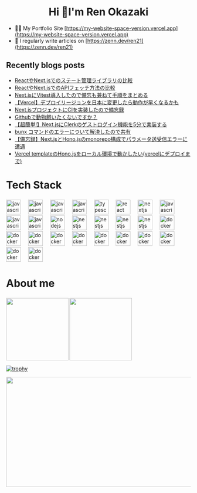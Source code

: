 <h1 align="center">Hi 👋I'm Ren Okazaki</h1>


- 👨‍💻 My Portfolio Site [https://my-website-space-version.vercel.app](https://my-website-space-version.vercel.app)
- 📝 I regularly write articles on [https://zenn.dev/ren21](https://zenn.dev/ren21)



## Recently blogs posts
<!-- BLOG-POST-LIST:START -->
- [ReactやNext.jsでのステート管理ライブラリの比較](https://zenn.dev/ren21/articles/baa6271bfbfcd7)
- [ReactやNext.jsでのAPIフェッチ方法の比較](https://zenn.dev/ren21/articles/4a257f80f03ef5)
- [Next.jsにVitest導入したので備忘も兼ねて手順をまとめる](https://zenn.dev/ren21/articles/dd43162606f4c1)
- [【Vercel】デプロイリージョンを日本に変更したら動作が早くなるかも](https://zenn.dev/ren21/articles/276b3cd6574e96)
- [Next.jsプロジェクトにCIを実装したので備忘録](https://zenn.dev/ren21/articles/bba14870f89888)
- [Githubで動物飼いたくないですか？](https://zenn.dev/ren21/articles/5f76029741b3e9)
- [【超簡単!】Next.jsにClerkのゲストログイン機能を5分で実装する](https://zenn.dev/ren21/articles/3ded98f7fc9fbd)
- [bunx コマンドのエラーについて解決したので共有](https://zenn.dev/ren21/articles/0597c9d919b816)
- [【備忘録】Next.jsとHono.jsのmonorepo構成でパラメータ送受信エラーに遭遇](https://zenn.dev/ren21/articles/840b465dcca26f)
- [Vercel templateのHono.jsをローカル環境で動かしたい&lpar;vercelにデプロイまで&rpar;](https://zenn.dev/ren21/articles/e48dbe0ad3d343)
<!-- BLOG-POST-LIST:END -->
  

###

<h1 align="left">Tech Stack</h1>

###

<div align="left">
  <img src="https://skillicons.dev/icons?i=html" height="40" alt="javascript logo"  />
  <img width="12" />
  <img src="https://skillicons.dev/icons?i=css" height="40" alt="javascript logo"  />
  <img width="12" />
  <img src="https://skillicons.dev/icons?i=sass" height="40" alt="javascript logo"  />
  <img width="12" />
  <img src="https://skillicons.dev/icons?i=js" height="40" alt="javascript logo"  />
  <img width="12" />
  <img src="https://skillicons.dev/icons?i=ts" height="40" alt="typescript logo"  />
  <img width="12" />
  <img src="https://skillicons.dev/icons?i=react" height="40" alt="react logo"  />
  <img width="12" />
  <img src="https://skillicons.dev/icons?i=nextjs" height="40" alt="nextjs logo"  />
  <img width="12" />
  <img src="https://skillicons.dev/icons?i=angular" height="40" alt="javascript logo"  />
  <img width="12" />
  <img src="https://skillicons.dev/icons?i=tailwindcss" height="40" alt="javascript logo"  />
  <img width="12" />
  <img src="https://skillicons.dev/icons?i=threejs" height="40" alt="javascript logo"  />
  <img width="12" />
  <img src="https://skillicons.dev/icons?i=nodejs" height="40" alt="nodejs logo"  />
  <img width="12" />
  <img src="https://skillicons.dev/icons?i=express" height="40" alt="nestjs logo"  />
  <img width="12" />
  <img src="https://skillicons.dev/icons?i=prisma" height="40" alt="nestjs logo"  />
  <img width="12" />
  <img src="https://skillicons.dev/icons?i=jest" height="40" alt="nestjs logo"  />
  <img width="12" />
  <img src="https://skillicons.dev/icons?i=vitest" height="40" alt="nestjs logo"  />
  <img width="12" />
  <img src="https://skillicons.dev/icons?i=vite" height="40" alt="docker logo"  />
  <img width="12" />
  <img src="https://skillicons.dev/icons?i=docker" height="40" alt="docker logo"  />
  <img width="12" />
  <img src="https://skillicons.dev/icons?i=aws" height="40" alt="docker logo"  />
  <img width="12" />
  <img src="https://skillicons.dev/icons?i=vercel" height="40" alt="docker logo"  />
  <img width="12" />
  <img src="https://skillicons.dev/icons?i=npm" height="40" alt="docker logo"  />
  <img width="12" />
  <img src="https://skillicons.dev/icons?i=bun" height="40" alt="docker logo"  />
  <img width="12" />
  <img src="https://skillicons.dev/icons?i=firebase" height="40" alt="docker logo"  />
  <img width="12" />
  <img src="https://skillicons.dev/icons?i=supabase" height="40" alt="docker logo"  />
  <img width="12" />
  <img src="https://skillicons.dev/icons?i=git" height="40" alt="docker logo"  />
  <img width="12" />
  <img src="https://skillicons.dev/icons?i=github" height="40" alt="docker logo"  />
  <img width="12" />
  <img src="https://skillicons.dev/icons?i=githubactions" height="40" alt="docker logo"  />
  <img width="12" />
</div>


###

<h1 align="left">About me</h1>

###

  <img align="left" height="170px" src="https://github-readme-stats.vercel.app/api?username=renokazaki&count_private=true&show_icons=true&theme=dracula" />
  <img align="center" height="170px" src="https://github-readme-stats.vercel.app/api/top-langs/?username=renokazaki&layout=compact&theme=dracula" />




[![trophy](https://github-profile-trophy.vercel.app/?username=renokazaki)](https://github.com/renokazaki/github-profile-trophy)


<a href="https://www.gitanimals.org/en_US?utm_medium=image&utm_source=renokazaki&utm_content=farm">
<img
  src="https://render.gitanimals.org/farms/renokazaki"
  width="600"
  height="300"
/>
</a>
